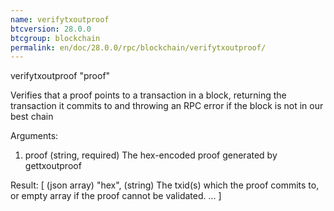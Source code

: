 ```yaml
---
name: verifytxoutproof
btcversion: 28.0.0
btcgroup: blockchain
permalink: en/doc/28.0.0/rpc/blockchain/verifytxoutproof/
---
```


verifytxoutproof "proof"

Verifies that a proof points to a transaction in a block, returning the transaction it commits to
and throwing an RPC error if the block is not in our best chain

Arguments:
1. proof    (string, required) The hex-encoded proof generated by gettxoutproof

Result:
[           (json array)
  "hex",    (string) The txid(s) which the proof commits to, or empty array if the proof cannot be validated.
  ...
]


